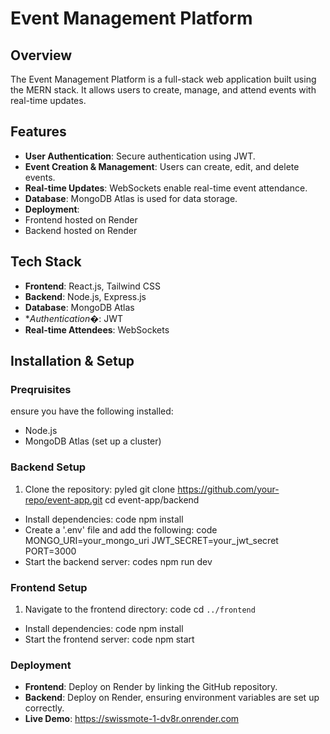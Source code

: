 # Event Management Platform

## Overview 

The Event Management Platform is a full-stack web application built using the MERN stack. It allows users to create, manage, and attend events with real-time updates.

## Features

 - **User Authentication**: Secure authentication using JWT.
 - **Event Creation & Management**: Users can create, edit, and delete events.
 - **Real-time Updates**: WebSockets enable real-time event attendance.
 - **Database**: MongoDB Atlas is used for data storage.
 - **Deployment**:
  - Frontend hosted on Render
  - Backend hosted on Render

## Tech Stack

- **Frontend**: React.js, Tailwind CSS
 - **Backend**: Node.js, Express.js
 - **Database**: MongoDB Atlas
 - **Authentication*�: JWT
 - **Real-time Attendees**: WebSockets

## Installation & Setup

### Preqruisites

ensure you have the following installed:

 - Node.js
 - MongoDB Atlas (set up a cluster)

### Backend Setup

1. Clone the repository:
   pyled
   git clone https://github.com/your-repo/event-app.git
   cd event-app/backend
 - Install dependencies:
   code 
   npm install
  - Create a '.env' file and add the following:
   code 
   MONGO_URI=your_mongo_uri
   JWT_SECRET=your_jwt_secret
   PORT=3000
  - Start the backend server:
   codes
   npm run dev

### Frontend Setup

1. Navigate to the frontend directory:
   code
   cd `../frontend`
  - Install dependencies: 
   code 
   npm install
  - Start the frontend server:
   code
   npm start

### Deployment

- **Frontend**: Deploy on Render by linking the GitHub repository.
- **Backend**: Deploy on Render, ensuring environment variables are set up correctly.
- **Live Demo**: https://swissmote-1-dv8r.onrender.com
